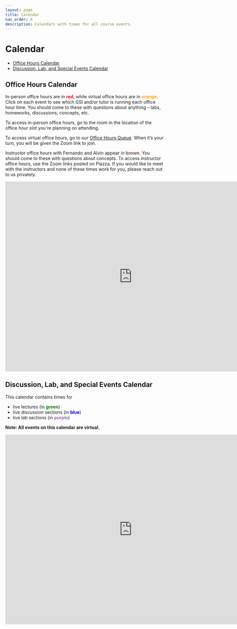```yaml
---
layout: page
title: Calendar
nav_order: 4
description: Calendars with times for all course events.
---
```


# Calendar

- [Office Hours Calendar](#ohc)
- [Discussion, Lab, and Special Events Calendar](#ldlc)

<a name='ohc'></a>

## Office Hours Calendar

In-person office hours are in <span style="color:red">**red**</span>, while virtual office hours are in <span style="color:orange">**orange**</span>. Click on each event to see which GSI and/or tutor is running each office hour time. You should come to these with questions about anything – labs, homeworks, discussions, concepts, etc.

To access in-person office hours, go to the room in the location of the office hour slot you're planning on attending.

To access virtual office hours, go to our [Office Hours Queue](http://oh.ds100.org). When it’s your turn, you will be given the Zoom link to join.

Instructor office hours with Fernando and Alvin appear in <span style="color:#795548">**brown**</span>. You should come to these with questions about concepts. To access instructor office hours, use the Zoom links posted on Piazza. If you would like to meet with the instructors and none of these times work for you, please reach out to us privately.

<iframe src="https://calendar.google.com/calendar/embed?height=600&wkst=1&bgcolor=%23ffffff&ctz=America%2FLos_Angeles&src=Y19vaTd1YzVuaHY2OW5nZ3BnZGVqZHFjMG9oc0Bncm91cC5jYWxlbmRhci5nb29nbGUuY29t&src=Y19tdDE3dXQzcmxoOG5oZWM0czhwY2I5OGgxc0Bncm91cC5jYWxlbmRhci5nb29nbGUuY29t&src=Y191ZXBzcTB2MnI2Mzc2MW5vZWU2bHJwMXFiOEBncm91cC5jYWxlbmRhci5nb29nbGUuY29t&color=%23795548&color=%23D50000&color=%23F4511E&mode=WEEK&showTitle=0" style="borderwidth:0" width="800" height="600" frameborder="0" scrolling="no"></iframe>

<br>

<a name='ldlc'></a>

## Discussion, Lab, and Special Events Calendar

This calendar contains times for

- live lectures (in <span style="color:green">**green**</span>)
- live discussion sections (in <span style="color:blue">**blue**</span>)
- live lab sections (in <span style="color:#9e69af">**purple**</span>)

**Note: All events on this calendar are virtual.**

<!-- To access these events, use the Zoom links posted in <b><a href="">@6 on Piazza</a></b>. -->

<iframe src="https://calendar.google.com/calendar/embed?height=600&wkst=1&bgcolor=%23ffffff&ctz=America%2FLos_Angeles&src=Y19kZTNyNHEyMzlwZm9yY3RrOGExNmljdmE3MEBncm91cC5jYWxlbmRhci5nb29nbGUuY29t&src=Y19jcWVpNzhnY2NrMzhnNGM4MmpsN2RqOGVsc0Bncm91cC5jYWxlbmRhci5nb29nbGUuY29t&src=Y181MnJibzB1MnFpcG1rZWs4M2Z2dmVtdHUyY0Bncm91cC5jYWxlbmRhci5nb29nbGUuY29t&color=%234285F4&color=%237CB342&color=%239E69AF&showTitle=0&mode=WEEK" style="border-width:0" width="800" height="600" frameborder="0" scrolling="no"></iframe>
